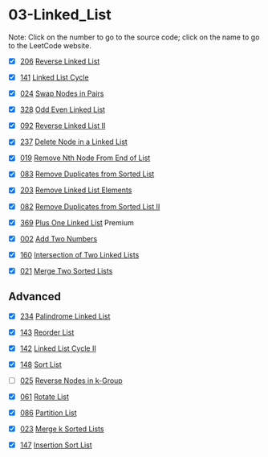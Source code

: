 # 03-Linked_List
Note: Click on the number to go to the source code; click on the name to go to the LeetCode website.

- [x] [206](206_Reverse_Linked_List.cpp) [Reverse Linked List](https://leetcode.com/problems/reverse-linked-list/description/)

- [x] [141](141_Linked_List_Cycle.cpp) [Linked List Cycle](https://leetcode.com/problems/linked-list-cycle/description/)

- [x] [024](024_Swap_Nodes_in_Pairs.cpp) [Swap Nodes in Pairs](https://leetcode.com/problems/swap-nodes-in-pairs/description/)

- [x] [328](328_Odd_Even_Linked_List.cpp) [Odd Even Linked List](https://leetcode.com/problems/odd-even-linked-list/description/)

- [x] [092](092_Reverse_Linked_List_II.cpp) [Reverse Linked List II](https://leetcode.com/problems/reverse-linked-list-ii/description/)

- [x] [237](237_Delete_Node_in_a_Linked_List.cpp) [Delete Node in a Linked List](https://leetcode.com/problems/delete-node-in-a-linked-list/description/)

- [x] [019](019_Remove_Nth_Node_From_End_of_List.cpp) [Remove Nth Node From End of List](https://leetcode.com/problems/remove-nth-node-from-end-of-list/description/)

- [x] [083](083_Remove_Duplicates_from_Sorted_List.cpp) [Remove Duplicates from Sorted List](https://leetcode.com/problems/remove-duplicates-from-sorted-list/description/)

- [x] [203](203_Remove_Linked_List_Elements.cpp) [Remove Linked List Elements](https://leetcode.com/problems/remove-linked-list-elements/description/)

- [x] [082](082_Remove_Duplicates_from_Sorted_List_II.cpp) [Remove Duplicates from Sorted List II](https://leetcode.com/problems/remove-duplicates-from-sorted-list-ii/description/)

- [x] [369](369_Plus_One_Linked_List.cpp) [Plus One Linked List](https://leetcode.com/problems/plus-one-linked-list/description/) Premium

- [x] [002](002_Add_Two_Numbers.cpp) [Add Two Numbers](https://leetcode.com/problems/add-two-numbers/description/)

- [x] [160](160_Intersection_of_Two_Linked_Lists.cpp) [Intersection of Two Linked Lists](https://leetcode.com/problems/intersection-of-two-linked-lists/description/)

- [x] [021](021_Merge_Two_Sorted_Lists.cpp) [Merge Two Sorted Lists](https://leetcode.com/problems/merge-two-sorted-lists/description/)

## Advanced

- [x] [234](234_Palindrome_Linked_List.cpp) [Palindrome Linked List](https://leetcode.com/problems/palindrome-linked-list/description/)

- [x] [143](143_Reorder_List.cpp) [Reorder List](https://leetcode.com/problems/reorder-list/description/)

- [x] [142](142_Linked_List_Cycle_II.cpp) [Linked List Cycle II](https://leetcode.com/problems/linked-list-cycle-ii/description/)

- [x] [148](148_Sort_List.cpp) [Sort List](https://leetcode.com/problems/sort-list/description/)

- [ ] [025](025_Reverse_Nodes_in_k-Group.cpp) [Reverse Nodes in k-Group](https://leetcode.com/problems/reverse-nodes-in-k-group/description/)

- [x] [061](061_Rotate_List.cpp) [Rotate List](https://leetcode.com/problems/rotate-list/description/)

- [x] [086](086_Partition_List.cpp) [Partition List](https://leetcode.com/problems/partition-list/description/)

- [x] [023](023_Merge_k_Sorted_Lists.cpp) [Merge k Sorted Lists](https://leetcode.com/problems/merge-k-sorted-lists/description/)

- [x] [147](147_Insertion_Sort_List.cpp) [Insertion Sort List](https://leetcode.com/problems/insertion-sort-list/description/)
